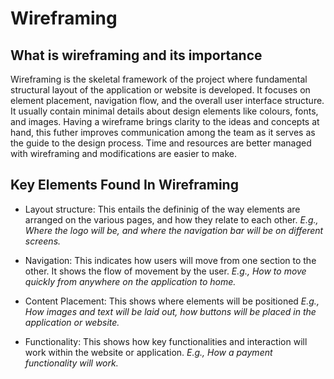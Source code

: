 # Wireframing
## What is wireframing and its importance
Wireframing is the skeletal framework of the project where fundamental structural layout of the application or website is developed. It focuses on element placement, navigation flow, and the overall user interface structure. It usually contain minimal details about design elements like colours, fonts, and images.
Having a wireframe brings clarity to the ideas and concepts at hand, this futher improves communication among the team as it serves as the guide to the design process. Time and resources are better managed with wireframing and modifications are easier to make.

## Key Elements Found In Wireframing
* Layout structure:     This entails the defininig of the way elements are arranged on the various pages, and how they relate to each other. 
_E.g., Where the logo will be, and where the navigation bar will be on different screens._

* Navigation:   This indicates how users will move from one section to the other. It shows the flow of movement by the user. 
_E.g., How to move quickly from anywhere on the application to home._ 

* Content Placement:    This shows where elements will be positioned 
_E.g., How images and text will be laid out, how buttons will be placed in the application or website._

* Functionality:    This shows how key functionalities and interaction will work within the website or application. 
_E.g., How a payment functionality will work._